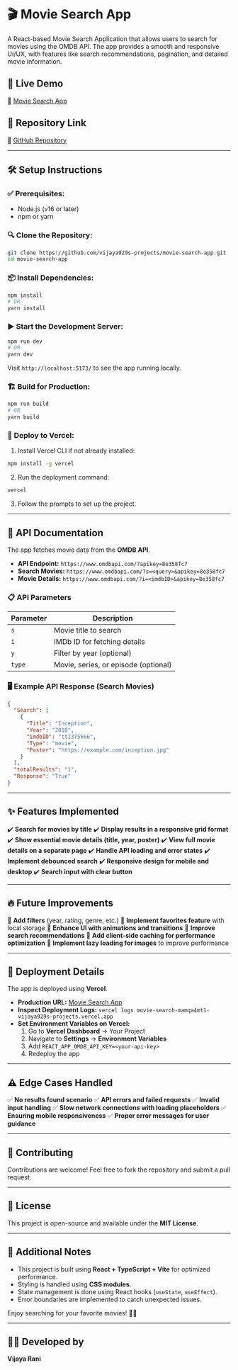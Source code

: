 # 🎬 Movie Search App

A React-based Movie Search Application that allows users to search for movies using the OMDB API. The app provides a smooth and responsive UI/UX, with features like search recommendations, pagination, and detailed movie information.

## 🚀 Live Demo
🔗 [Movie Search App](https://movie-search-inb6i4tbs-vijaya929s-projects.vercel.app/)

## 📂 Repository Link
📌 [GitHub Repository](https://github.com/Kvrs16/movie-search-app)

---

## 🛠 Setup Instructions
### ✅ Prerequisites:
- Node.js (v16 or later)
- npm or yarn

### 🔍 Clone the Repository:
```sh
git clone https://github.com/vijaya929s-projects/movie-search-app.git
cd movie-search-app
```

### 📦 Install Dependencies:
```sh
npm install
# OR
yarn install
```

### ▶️ Start the Development Server:
```sh
npm run dev
# OR
yarn dev
```
Visit `http://localhost:5173/` to see the app running locally.

### 🏗️ Build for Production:
```sh
npm run build
# OR
yarn build
```

### 🚀 Deploy to Vercel:
1. Install Vercel CLI if not already installed:
```sh
npm install -g vercel
```
2. Run the deployment command:
```sh
vercel
```
3. Follow the prompts to set up the project.

---

## 📡 API Documentation
The app fetches movie data from the **OMDB API**.

- **API Endpoint:** `https://www.omdbapi.com/?apikey=8e358fc7`
- **Search Movies:** `https://www.omdbapi.com/?s=<query>&apikey=8e358fc7`
- **Movie Details:** `https://www.omdbapi.com/?i=<imdbID>&apikey=8e358fc7`

### 📋 API Parameters
| Parameter  | Description |
|------------|-------------|
| `s` | Movie title to search |
| `i` | IMDb ID for fetching details |
| `y` | Filter by year (optional) |
| `type` | Movie, series, or episode (optional) |

### 🖥️ Example API Response (Search Movies)
```json
{
  "Search": [
    {
      "Title": "Inception",
      "Year": "2010",
      "imdbID": "tt1375666",
      "Type": "movie",
      "Poster": "https://example.com/inception.jpg"
    }
  ],
  "totalResults": "1",
  "Response": "True"
}
```

---

## ✨ Features Implemented
✔️ **Search for movies by title**
✔️ **Display results in a responsive grid format**
✔️ **Show essential movie details (title, year, poster)**
✔️ **View full movie details on a separate page**
✔️ **Handle API loading and error states**
✔️ **Implement debounced search**
✔️ **Responsive design for mobile and desktop**
✔️ **Search input with clear button**

---

## 🔥 Future Improvements
🔹 **Add filters** (year, rating, genre, etc.)
🔹 **Implement favorites feature** with local storage
🔹 **Enhance UI with animations and transitions**
🔹 **Improve search recommendations**
🔹 **Add client-side caching for performance optimization**
🔹 **Implement lazy loading for images** to improve performance

---

## 📝 Deployment Details
The app is deployed using **Vercel**.
- **Production URL:** [Movie Search App](https://movie-search-inb6i4tbs-vijaya929s-projects.vercel.app/)
- **Inspect Deployment Logs:** `vercel logs movie-search-mamqa4mt1-vijaya929s-projects.vercel.app`
- **Set Environment Variables on Vercel:**
  1. Go to **Vercel Dashboard** → Your Project
  2. Navigate to **Settings** → **Environment Variables**
  3. Add `REACT_APP_OMDB_API_KEY=<your-api-key>`
  4. Redeploy the app

---

## ⚠️ Edge Cases Handled
✅ **No results found scenario**
✅ **API errors and failed requests**
✅ **Invalid input handling**
✅ **Slow network connections with loading placeholders**
✅ **Ensuring mobile responsiveness**
✅ **Proper error messages for user guidance**

---

## 🤝 Contributing
Contributions are welcome! Feel free to fork the repository and submit a pull request.

---

## 📜 License
This project is open-source and available under the **MIT License**.

---

## 📌 Additional Notes
- This project is built using **React + TypeScript + Vite** for optimized performance.
- Styling is handled using **CSS modules**.
- State management is done using React hooks (`useState`, `useEffect`).
- Error boundaries are implemented to catch unexpected issues.

Enjoy searching for your favorite movies! 🎥🍿

---

## 👩‍💻 Developed by
**Vijaya Rani**

